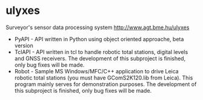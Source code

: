 ulyxes
======

Surveyor's sensor data processing system
http://www.agt.bme.hu/ulyxes

* PyAPI - API written in Python using object oriented approache, beta version
* TclAPI - API written in tcl to handle robotic total stations, digital levels and GNSS receivers. The development of this subproject is finished, only bug fixes will be made.
* Robot - Sample MS Windows/MFC/C++ application to drive Leica robotic total stations (you must have GComS2K120.lib from Leica). This program mainly serves for demonstration purposes. The development of this subproject is finished, only bug fixes will be made.

